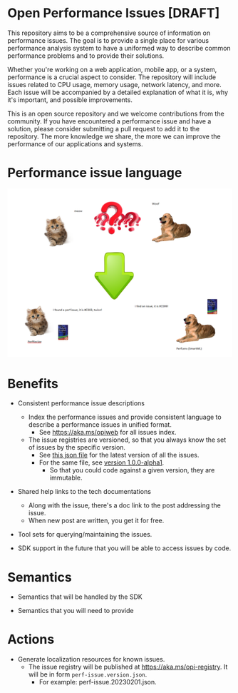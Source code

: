 # Open Performance Issues [DRAFT]

This repository aims to be a comprehensive source of information on performance issues. The goal is to provide a single place for various performance analysis system to have a uniformed way to describe common performance problems and to provide their solutions.

Whether you're working on a web application, mobile app, or a system, performance is a crucial aspect to consider. The repository will include issues related to CPU usage, memory usage, network latency, and more. Each issue will be accompanied by a detailed explanation of what it is, why it's important, and possible improvements.

This is an open source repository and we welcome contributions from the community. If you have encountered a performance issue and have a solution, please consider submitting a pull request to add it to the repository. The more knowledge we share, the more we can improve the performance of our applications and systems.

# Performance issue language

![Image describe the importance of sharing language](./images/Vision.png)

# Benefits

* Consistent performance issue descriptions
  * Index the performance issues and provide consistent language to describe a performance issues in unified format.
    * See https://aka.ms/opiweb for all issues index.
  * The issue registries are versioned, so that you always know the set of issues by the specific version.
    * See [this json file](https://raw.githubusercontent.com/xiaomi7732/PerformanceIssueRepo/main/specs/registry/perf-issue.json) for the latest version of all the issues.
    * For the same file, see [version 1.0.0-alpha1](https://raw.githubusercontent.com/xiaomi7732/PerformanceIssueRepo/1.0.0-alpha1/specs/registry/perf-issue.json).
      * So that you could code against a given version, they are immutable.

* Shared help links to the tech documentations
  * Along with the issue, there's a doc link to the post addressing the issue.
  * When new post are written, you get it for free.

* Tool sets for querying/maintaining the issues.

* SDK support in the future that you will be able to access issues by code.

# Semantics

* Semantics that will be handled by the SDK

* Semantics that you will need to provide

# Actions

* Generate localization resources for known issues.
    * The issue registry will be published at <https://aka.ms/opi-registry>. It will be in form `perf-issue.version.json`.
        * For example: perf-issue.20230201.json.


